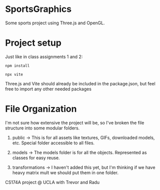 # SportsGraphics

Some sports project using Three.js and OpenGL.

# Project setup

Just like in class assignments 1 and 2:

`npm install`

`npx vite`

Three.js and Vite should already be included in the package.json, but feel free to import any
other needed packages

# File Organization

I'm not sure how extensive the project will be, so I've broken the file structure into some modular
folders.

1. public -> This is for all assets like textures, GIFs, downloaded models, etc. Special folder accessible to all files.

2. models -> The models folder is for all the objects. Represented as classes for easy reuse.

3. transformations -> I haven't added this yet, but I'm thinking if we have heavy matrix mult
   we should put them in one folder.

CS174A project @ UCLA with Trevor and Radu
